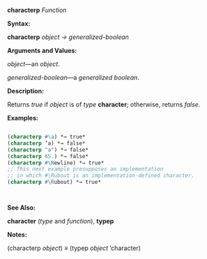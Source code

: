 **characterp** *Function* 



**Syntax:** 



**characterp** *object → generalized-boolean* 



**Arguments and Values:** 



*object*—an *object*. 



*generalized-boolean*—a *generalized boolean*. 



**Description:** 



Returns *true* if *object* is of *type* **character**; otherwise, returns *false*. 



**Examples:**
```lisp

(characterp #\a) *→ true* 
(characterp ’a) *→ false* 
(characterp "a") *→ false* 
(characterp 65.) *→ false* 
(characterp #\Newline) *→ true* 
;; This next example presupposes an implementation 
;; in which #\Rubout is an implementation-defined character. 
(characterp #\Rubout) *→ true* 




```
**See Also:** 



**character** (*type* and *function*), **typep** 



**Notes:** 



(characterp *object*) *≡* (typep *object* ’character) 



